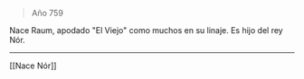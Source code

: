 > Año 759

Nace Raum, apodado "El Viejo" como muchos en su linaje. Es hijo del rey Nór.

---

[[Nace Nór]]